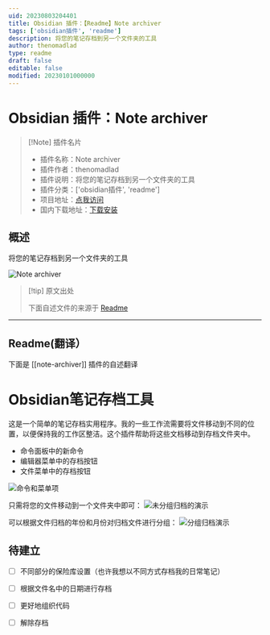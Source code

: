 ```yaml
---
uid: 20230803204401
title: Obsidian 插件：【Readme】Note archiver
tags: ['obsidian插件', 'readme']
description: 将您的笔记存档到另一个文件夹的工具
author: thenomadlad
type: readme
draft: false
editable: false
modified: 20230101000000
---
```


# Obsidian 插件：Note archiver

> [!Note] 插件名片
> - 插件名称：Note archiver
> - 插件作者：thenomadlad
> - 插件说明：将您的笔记存档到另一个文件夹的工具
> - 插件分类：['obsidian插件', 'readme']
> - 项目地址：[点我访问](https://github.com/thenomadlad/obsidian-note-archiver)
> - 国内下载地址：[下载安装](https://pkmer.cn/products/plugin/pluginMarket/?note-archiver)

## 概述

将您的笔记存档到另一个文件夹的工具

![Note archiver](https://cdn.pkmer.cn/covers/note-archiver.png!pkmer)

> [!tip] 原文出处
> 
>下面自述文件的来源于 [Readme](https://ghproxy.net/https://raw.githubusercontent.com/thenomadlad/obsidian-note-archiver/main/README.md)
> 

---

## Readme(翻译）

下面是 [[note-archiver]] 插件的自述翻译


# Obsidian笔记存档工具

这是一个简单的笔记存档实用程序。我的一些工作流需要将文件移动到不同的位置，以便保持我的工作区整洁。这个插件帮助将这些文档移动到存档文件夹中。

- 命令面板中的新命令
- 编辑器菜单中的存档按钮
- 文件菜单中的存档按钮

![命令和菜单项](./docs/img/commands_and_menu_items.png)

只需将您的文件移动到一个文件夹中即可：
![未分组归档的演示](./docs/img/demo_ungrouped.gif)

可以根据文件归档的年份和月份对归档文件进行分组：
![分组归档演示](./docs/img/demo_grouped.gif)

## 待建立

- [ ] 不同部分的保险库设置（也许我想以不同方式存档我的日常笔记）
- [ ] 根据文件名中的日期进行存档
- [ ] 更好地组织代码
- [ ] 解除存档



